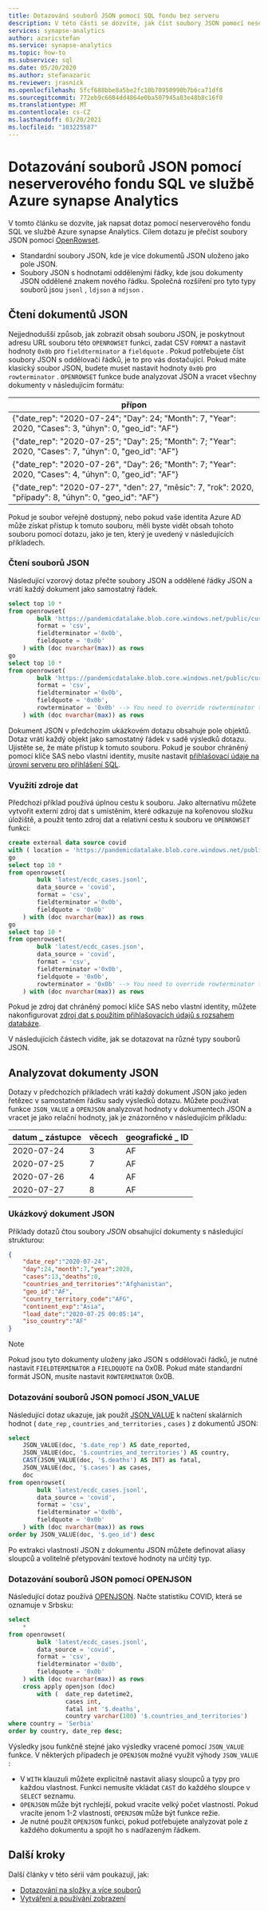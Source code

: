 ```yaml
---
title: Dotazování souborů JSON pomocí SQL fondu bez serveru
description: V této části se dozvíte, jak číst soubory JSON pomocí neserverového fondu SQL ve službě Azure synapse Analytics.
services: synapse-analytics
author: azaricstefan
ms.service: synapse-analytics
ms.topic: how-to
ms.subservice: sql
ms.date: 05/20/2020
ms.author: stefanazaric
ms.reviewer: jrasnick
ms.openlocfilehash: 5fcf688bbe8a5be2fc10b70950990b7b6ca71df8
ms.sourcegitcommit: 772eb9c6684dd4864e0ba507945a83e48b8c16f0
ms.translationtype: MT
ms.contentlocale: cs-CZ
ms.lasthandoff: 03/20/2021
ms.locfileid: "103225587"
---
```

# <a name="query-json-files-using-serverless-sql-pool-in-azure-synapse-analytics"></a>Dotazování souborů JSON pomocí neserverového fondu SQL ve službě Azure synapse Analytics

V tomto článku se dozvíte, jak napsat dotaz pomocí neserverového fondu SQL ve službě Azure synapse Analytics. Cílem dotazu je přečíst soubory JSON pomocí [OpenRowset](develop-openrowset.md). 
- Standardní soubory JSON, kde je více dokumentů JSON uloženo jako pole JSON.
- Soubory JSON s hodnotami oddělenými řádky, kde jsou dokumenty JSON oddělené znakem nového řádku. Společná rozšíření pro tyto typy souborů jsou `jsonl` , `ldjson` a `ndjson` .

## <a name="read-json-documents"></a>Čtení dokumentů JSON

Nejjednodušší způsob, jak zobrazit obsah souboru JSON, je poskytnout adresu URL souboru této `OPENROWSET` funkci, zadat CSV `FORMAT` a nastavit hodnoty `0x0b` pro `fieldterminator` a `fieldquote` . Pokud potřebujete číst soubory JSON s oddělovači řádků, je to pro vás dostačující. Pokud máte klasický soubor JSON, budete muset nastavit hodnoty `0x0b` pro `rowterminator` . `OPENROWSET` funkce bude analyzovat JSON a vracet všechny dokumenty v následujícím formátu:

| přípon |
| --- |
|{"date_rep": "2020-07-24"; "Day": 24; "Month": 7, "Year": 2020, "Cases": 3, "úhyn": 0, "geo_id": "AF"}|
|{"date_rep": "2020-07-25"; "Day": 25; "Month": 7; "Year": 2020, "Cases": 7, "úhyn": 0, "geo_id": "AF"}|
|{"date_rep": "2020-07-26", "Day": 26; "Month": 7; "Year": 2020, "Cases": 4, "úhyn": 0, "geo_id": "AF"}|
|{"date_rep": "2020-07-27", "den": 27, "měsíc": 7, "rok": 2020, "případy": 8, "úhyn": 0, "geo_id": "AF"}|

Pokud je soubor veřejně dostupný, nebo pokud vaše identita Azure AD může získat přístup k tomuto souboru, měli byste vidět obsah tohoto souboru pomocí dotazu, jako je ten, který je uvedený v následujících příkladech.

### <a name="read-json-files"></a>Čtení souborů JSON

Následující vzorový dotaz přečte soubory JSON a oddělené řádky JSON a vrátí každý dokument jako samostatný řádek.

```sql
select top 10 *
from openrowset(
        bulk 'https://pandemicdatalake.blob.core.windows.net/public/curated/covid-19/ecdc_cases/latest/ecdc_cases.jsonl',
        format = 'csv',
        fieldterminator ='0x0b',
        fieldquote = '0x0b'
    ) with (doc nvarchar(max)) as rows
go
select top 10 *
from openrowset(
        bulk 'https://pandemicdatalake.blob.core.windows.net/public/curated/covid-19/ecdc_cases/latest/ecdc_cases.json',
        format = 'csv',
        fieldterminator ='0x0b',
        fieldquote = '0x0b',
        rowterminator = '0x0b' --> You need to override rowterminator to read classic JSON
    ) with (doc nvarchar(max)) as rows
```

Dokument JSON v předchozím ukázkovém dotazu obsahuje pole objektů. Dotaz vrátí každý objekt jako samostatný řádek v sadě výsledků dotazu. Ujistěte se, že máte přístup k tomuto souboru. Pokud je soubor chráněný pomocí klíče SAS nebo vlastní identity, musíte nastavit [přihlašovací údaje na úrovni serveru pro přihlášení SQL](develop-storage-files-storage-access-control.md?tabs=shared-access-signature#server-scoped-credential). 

### <a name="data-source-usage"></a>Využití zdroje dat

Předchozí příklad používá úplnou cestu k souboru. Jako alternativu můžete vytvořit externí zdroj dat s umístěním, které odkazuje na kořenovou složku úložiště, a použít tento zdroj dat a relativní cestu k souboru ve `OPENROWSET` funkci:

```sql
create external data source covid
with ( location = 'https://pandemicdatalake.blob.core.windows.net/public/curated/covid-19/ecdc_cases' );
go
select top 10 *
from openrowset(
        bulk 'latest/ecdc_cases.jsonl',
        data_source = 'covid',
        format = 'csv',
        fieldterminator ='0x0b',
        fieldquote = '0x0b'
    ) with (doc nvarchar(max)) as rows
go
select top 10 *
from openrowset(
        bulk 'latest/ecdc_cases.json',
        data_source = 'covid',
        format = 'csv',
        fieldterminator ='0x0b',
        fieldquote = '0x0b',
        rowterminator = '0x0b' --> You need to override rowterminator to read classic JSON
    ) with (doc nvarchar(max)) as rows
```

Pokud je zdroj dat chráněný pomocí klíče SAS nebo vlastní identity, můžete nakonfigurovat [zdroj dat s použitím přihlašovacích údajů s rozsahem databáze](develop-storage-files-storage-access-control.md?tabs=shared-access-signature#database-scoped-credential).

V následujících částech vidíte, jak se dotazovat na různé typy souborů JSON.

## <a name="parse-json-documents"></a>Analyzovat dokumenty JSON

Dotazy v předchozích příkladech vrátí každý dokument JSON jako jeden řetězec v samostatném řádku sady výsledků dotazu. Můžete používat funkce `JSON_VALUE` a `OPENJSON` analyzovat hodnoty v dokumentech JSON a vracet je jako relační hodnoty, jak je znázorněno v následujícím příkladu:

| datum \_ zástupce | věcech | geografické \_ ID |
| --- | --- | --- |
| 2020-07-24 | 3 | AF |
| 2020-07-25 | 7 | AF |
| 2020-07-26 | 4 | AF |
| 2020-07-27 | 8| AF |

### <a name="sample-json-document"></a>Ukázkový dokument JSON

Příklady dotazů čtou soubory *JSON* obsahující dokumenty s následující strukturou:

```json
{
    "date_rep":"2020-07-24",
    "day":24,"month":7,"year":2020,
    "cases":13,"deaths":0,
    "countries_and_territories":"Afghanistan",
    "geo_id":"AF",
    "country_territory_code":"AFG",
    "continent_exp":"Asia",
    "load_date":"2020-07-25 00:05:14",
    "iso_country":"AF"
}
```

> [!NOTE]
> Pokud jsou tyto dokumenty uloženy jako JSON s oddělovači řádků, je nutné nastavit `FIELDTERMINATOR` a `FIELDQUOTE` na 0x0B. Pokud máte standardní formát JSON, musíte nastavit `ROWTERMINATOR` 0x0B.

### <a name="query-json-files-using-json_value"></a>Dotazování souborů JSON pomocí JSON_VALUE

Následující dotaz ukazuje, jak použít [JSON_VALUE](/sql/t-sql/functions/json-value-transact-sql?view=azure-sqldw-latest&preserve-view=true) k načtení skalárních hodnot ( `date_rep` , `countries_and_territories` , `cases` ) z dokumentů JSON:

```sql
select
    JSON_VALUE(doc, '$.date_rep') AS date_reported,
    JSON_VALUE(doc, '$.countries_and_territories') AS country,
    CAST(JSON_VALUE(doc, '$.deaths') AS INT) as fatal,
    JSON_VALUE(doc, '$.cases') as cases,
    doc
from openrowset(
        bulk 'latest/ecdc_cases.jsonl',
        data_source = 'covid',
        format = 'csv',
        fieldterminator ='0x0b',
        fieldquote = '0x0b'
    ) with (doc nvarchar(max)) as rows
order by JSON_VALUE(doc, '$.geo_id') desc
```

Po extrakci vlastností JSON z dokumentu JSON můžete definovat aliasy sloupců a volitelně přetypování textové hodnoty na určitý typ.

### <a name="query-json-files-using-openjson"></a>Dotazování souborů JSON pomocí OPENJSON

Následující dotaz používá [OPENJSON](/sql/t-sql/functions/openjson-transact-sql?view=azure-sqldw-latest&preserve-view=true). Načte statistiku COVID, která se oznamuje v Srbsku:

```sql
select
    *
from openrowset(
        bulk 'latest/ecdc_cases.jsonl',
        data_source = 'covid',
        format = 'csv',
        fieldterminator ='0x0b',
        fieldquote = '0x0b'
    ) with (doc nvarchar(max)) as rows
    cross apply openjson (doc)
        with (  date_rep datetime2,
                cases int,
                fatal int '$.deaths',
                country varchar(100) '$.countries_and_territories')
where country = 'Serbia'
order by country, date_rep desc;
```
Výsledky jsou funkčně stejné jako výsledky vracené pomocí `JSON_VALUE` funkce. V některých případech je `OPENJSON` možné využít výhody `JSON_VALUE` :
- V `WITH` klauzuli můžete explicitně nastavit aliasy sloupců a typy pro každou vlastnost. Funkci nemusíte vkládat `CAST` do každého sloupce v `SELECT` seznamu.
- `OPENJSON` může být rychlejší, pokud vracíte velký počet vlastností. Pokud vracíte jenom 1-2 vlastností, `OPENJSON` může být funkce režie.
- Je nutné použít `OPENJSON` funkci, pokud potřebujete analyzovat pole z každého dokumentu a spojit ho s nadřazeným řádkem.

## <a name="next-steps"></a>Další kroky

Další články v této sérii vám poukazují, jak:

- [Dotazování na složky a více souborů](query-folders-multiple-csv-files.md)
- [Vytváření a používání zobrazení](create-use-views.md)
